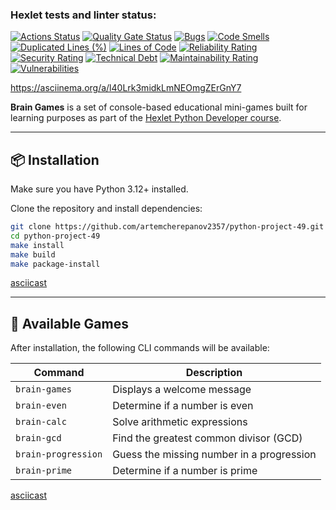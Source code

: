### Hexlet tests and linter status:
[![Actions Status](https://github.com/artemcherepanov2357/python-project-49/actions/workflows/hexlet-check.yml/badge.svg)](https://github.com/artemcherepanov2357/python-project-49/actions)
[![Quality Gate Status](https://sonarcloud.io/api/project_badges/measure?project=artemcherepanov2357_python-project-49&metric=alert_status)](https://sonarcloud.io/summary/new_code?id=artemcherepanov2357_python-project-49)
[![Bugs](https://sonarcloud.io/api/project_badges/measure?project=artemcherepanov2357_python-project-49&metric=bugs)](https://sonarcloud.io/summary/new_code?id=artemcherepanov2357_python-project-49)
[![Code Smells](https://sonarcloud.io/api/project_badges/measure?project=artemcherepanov2357_python-project-49&metric=code_smells)](https://sonarcloud.io/summary/new_code?id=artemcherepanov2357_python-project-49)
[![Duplicated Lines (%)](https://sonarcloud.io/api/project_badges/measure?project=artemcherepanov2357_python-project-49&metric=duplicated_lines_density)](https://sonarcloud.io/summary/new_code?id=artemcherepanov2357_python-project-49)
[![Lines of Code](https://sonarcloud.io/api/project_badges/measure?project=artemcherepanov2357_python-project-49&metric=ncloc)](https://sonarcloud.io/summary/new_code?id=artemcherepanov2357_python-project-49)
[![Reliability Rating](https://sonarcloud.io/api/project_badges/measure?project=artemcherepanov2357_python-project-49&metric=reliability_rating)](https://sonarcloud.io/summary/new_code?id=artemcherepanov2357_python-project-49)
[![Security Rating](https://sonarcloud.io/api/project_badges/measure?project=artemcherepanov2357_python-project-49&metric=security_rating)](https://sonarcloud.io/summary/new_code?id=artemcherepanov2357_python-project-49)
[![Technical Debt](https://sonarcloud.io/api/project_badges/measure?project=artemcherepanov2357_python-project-49&metric=sqale_index)](https://sonarcloud.io/summary/new_code?id=artemcherepanov2357_python-project-49)
[![Maintainability Rating](https://sonarcloud.io/api/project_badges/measure?project=artemcherepanov2357_python-project-49&metric=sqale_rating)](https://sonarcloud.io/summary/new_code?id=artemcherepanov2357_python-project-49)
[![Vulnerabilities](https://sonarcloud.io/api/project_badges/measure?project=artemcherepanov2357_python-project-49&metric=vulnerabilities)](https://sonarcloud.io/summary/new_code?id=artemcherepanov2357_python-project-49)

https://asciinema.org/a/l40Lrk3midkLmNEOmgZErGnY7

**Brain Games** is a set of console-based educational mini-games built for learning purposes as part of the [Hexlet Python Developer course](https://en.hexlet.io/programs/python).

---

## 📦 Installation

Make sure you have Python 3.12+ installed.

Clone the repository and install dependencies:

```bash
git clone https://github.com/artemcherepanov2357/python-project-49.git
cd python-project-49
make install
make build
make package-install
```
[asciicast](https://asciinema.org/a/6QtXs9wpz2eBzkZQ70DqtpHbt)

---

## 🚀 Available Games

After installation, the following CLI commands will be available:

| Command             | Description                                 |
|---------------------|---------------------------------------------|
| `brain-games`       | Displays a welcome message                  |
| `brain-even`        | Determine if a number is even               |
| `brain-calc`        | Solve arithmetic expressions                |
| `brain-gcd`         | Find the greatest common divisor (GCD)      |
| `brain-progression` | Guess the missing number in a progression   |
| `brain-prime`       | Determine if a number is prime              |

[asciicast](https://asciinema.org/a/buxVjevJdWgFMaQ31zmsosI88)
